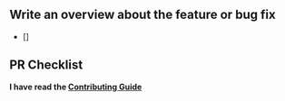 ## Write an overview about the feature or bug fix

<!--A clear and concise description of what this pr is about.-->
- []

## PR Checklist

**I have read the [Contributing Guide](https://github.com/omar-sherif9992/myCourses/blob/master/.github/CONTRIBUTING.md)**
